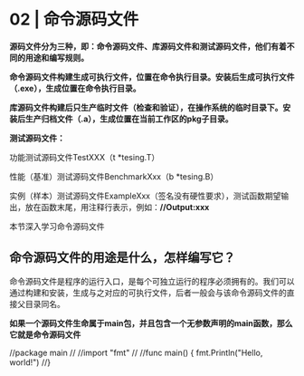 # 02 | 命令源码文件
**源码文件分为三种，即：命令源码文件、库源码文件和测试源码文件，他们有着不同的用途和编写规则。**

**命令源码文件构建生成可执行文件，位置在命令执行目录。安装后生成可执行文件（.exe），生成位置在命令执行目录。**

**库源码文件构建后只生产临时文件（检查和验证），在操作系统的临时目录下。安装后生产归档文件（.a），生成位置在当前工作区的pkg子目录。**

**测试源码文件：**

功能测试源码文件TestXXX（t *tesing.T）

性能（基准）测试源码文件BenchmarkXxx（b *tesing.B）

实例（样本）测试源码文件ExampleXxx（签名没有硬性要求），测试函数期望输出，放在函数末尾，用注释行表示，例如：**//Output:xxx**


本节深入学习命令源码文件

## 命令源码文件的用途是什么，怎样编写它？
命令源码文件是程序的运行入口，是每个可独立运行的程序必须拥有的。我们可以通过构建和安装，生成与之对应的可执行文件，后者一般会与该命令源码文件的直接父目录同名。

**如果一个源码文件生命属于main包，并且包含一个无参数声明的main函数，那么它就是命令源码文件**

//package main
//
//import "fmt"
//
//func main() {
	fmt.Println("Hello, world!")
//}
